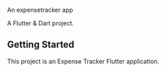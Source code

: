 An expensetracker app

A Flutter & Dart project.

## Getting Started

This project is an Expense Tracker Flutter application.
